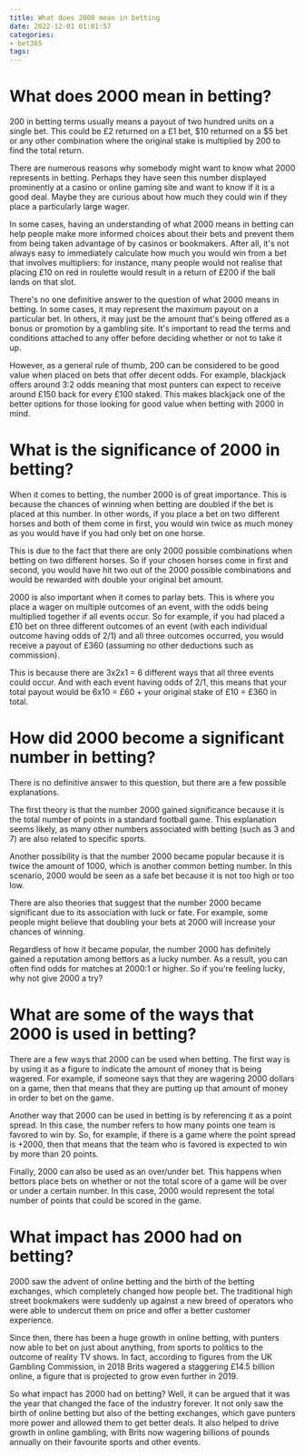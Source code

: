 ```yaml
---
title: What does 2000 mean in betting
date: 2022-12-01 01:01:57
categories:
- bet365
tags:
---
```



#  What does 2000 mean in betting?

200 in betting terms usually means a payout of two hundred units on a single bet. This could be £2 returned on a £1 bet, $10 returned on a $5 bet or any other combination where the original stake is multiplied by 200 to find the total return.

There are numerous reasons why somebody might want to know what 2000 represents in betting. Perhaps they have seen this number displayed prominently at a casino or online gaming site and want to know if it is a good deal. Maybe they are curious about how much they could win if they place a particularly large wager.

In some cases, having an understanding of what 2000 means in betting can help people make more informed choices about their bets and prevent them from being taken advantage of by casinos or bookmakers. After all, it's not always easy to immediately calculate how much you would win from a bet that involves multipliers: for instance, many people would not realise that placing £10 on red in roulette would result in a return of £200 if the ball lands on that slot.

There's no one definitive answer to the question of what 2000 means in betting. In some cases, it may represent the maximum payout on a particular bet. In others, it may just be the amount that's being offered as a bonus or promotion by a gambling site. It's important to read the terms and conditions attached to any offer before deciding whether or not to take it up.

However, as a general rule of thumb, 200 can be considered to be good value when placed on bets that offer decent odds. For example, blackjack offers around 3:2 odds meaning that most punters can expect to receive around £150 back for every £100 staked. This makes blackjack one of the better options for those looking for good value when betting with 2000 in mind.

#  What is the significance of 2000 in betting?

When it comes to betting, the number 2000 is of great importance. This is because the chances of winning when betting are doubled if the bet is placed at this number. In other words, if you place a bet on two different horses and both of them come in first, you would win twice as much money as you would have if you had only bet on one horse.

This is due to the fact that there are only 2000 possible combinations when betting on two different horses. So if your chosen horses come in first and second, you would have hit two out of the 2000 possible combinations and would be rewarded with double your original bet amount.

2000 is also important when it comes to parlay bets. This is where you place a wager on multiple outcomes of an event, with the odds being multiplied together if all events occur. So for example, if you had placed a £10 bet on three different outcomes of an event (with each individual outcome having odds of 2/1) and all three outcomes occurred, you would receive a payout of £360 (assuming no other deductions such as commission).

This is because there are 3x2x1 = 6 different ways that all three events could occur. And with each event having odds of 2/1, this means that your total payout would be 6x10 = £60 + your original stake of £10 = £360 in total.

#  How did 2000 become a significant number in betting?

There is no definitive answer to this question, but there are a few possible explanations.

The first theory is that the number 2000 gained significance because it is the total number of points in a standard football game. This explanation seems likely, as many other numbers associated with betting (such as 3 and 7) are also related to specific sports.

Another possibility is that the number 2000 became popular because it is twice the amount of 1000, which is another common betting number. In this scenario, 2000 would be seen as a safe bet because it is not too high or too low.

There are also theories that suggest that the number 2000 became significant due to its association with luck or fate. For example, some people might believe that doubling your bets at 2000 will increase your chances of winning.

Regardless of how it became popular, the number 2000 has definitely gained a reputation among bettors as a lucky number. As a result, you can often find odds for matches at 2000:1 or higher. So if you're feeling lucky, why not give 2000 a try?

#  What are some of the ways that 2000 is used in betting?

There are a few ways that 2000 can be used when betting. The first way is by using it as a figure to indicate the amount of money that is being wagered. For example, if someone says that they are wagering 2000 dollars on a game, then that means that they are putting up that amount of money in order to bet on the game.

Another way that 2000 can be used in betting is by referencing it as a point spread. In this case, the number refers to how many points one team is favored to win by. So, for example, if there is a game where the point spread is +2000, then that means that the team who is favored is expected to win by more than 20 points.

Finally, 2000 can also be used as an over/under bet. This happens when bettors place bets on whether or not the total score of a game will be over or under a certain number. In this case, 2000 would represent the total number of points that could be scored in the game.

#  What impact has 2000 had on betting?

2000 saw the advent of online betting and the birth of the betting exchanges, which completely changed how people bet. The traditional high street bookmakers were suddenly up against a new breed of operators who were able to undercut them on price and offer a better customer experience.

Since then, there has been a huge growth in online betting, with punters now able to bet on just about anything, from sports to politics to the outcome of reality TV shows. In fact, according to figures from the UK Gambling Commission, in 2018 Brits wagered a staggering £14.5 billion online, a figure that is projected to grow even further in 2019.

So what impact has 2000 had on betting? Well, it can be argued that it was the year that changed the face of the industry forever. It not only saw the birth of online betting but also of the betting exchanges, which gave punters more power and allowed them to get better deals. It also helped to drive growth in online gambling, with Brits now wagering billions of pounds annually on their favourite sports and other events.